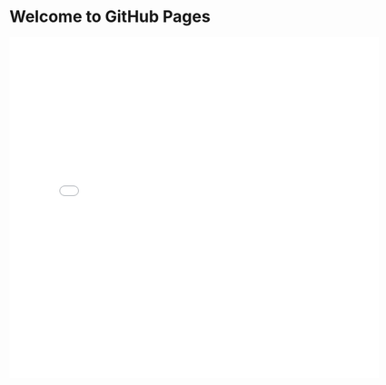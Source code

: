 # Welcome to GitHub Pages

<iframe src='snow-map.html' width=650 height=600 frameBorder=0></iframe>
